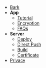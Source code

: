 <!-- docs/_sidebar.md -->

- [Bark](/en-us/#bark)
- **App**
  - [Tutorial](/en-us/tutorial)
  - [Encryption](/en-us/encryption)
  - [FAQs](/en-us/faq)
- **Server**
  - [Deploy](/en-us/deploy)
  - [Direct Push](/en-us/apns)
  - [Build](/en-us/build)
  - [Certificate](/en-us/cert)
- [Privacy](/en-us/privacy)
